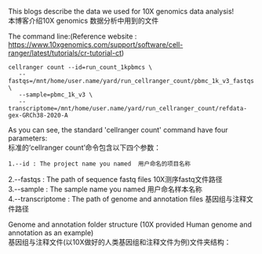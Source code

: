 This blogs describe the data we used for 10X genomics data analysis!  
本博客介绍10X genomics 数据分析中用到的文件  

The command line:(Reference website : https://www.10xgenomics.com/support/software/cell-ranger/latest/tutorials/cr-tutorial-ct)  
~~~
cellranger count --id=run_count_1kpbmcs \
   --fastqs=/mnt/home/user.name/yard/run_cellranger_count/pbmc_1k_v3_fastqs \
   --sample=pbmc_1k_v3 \
   --transcriptome=/mnt/home/user.name/yard/run_cellranger_count/refdata-gex-GRCh38-2020-A
~~~
As you can see, the standard 'cellranger count' command have four parameters:  
标准的‘cellranger count’命令包含以下四个参数：  

    1.--id : The project name you named  用户命名的项目名称  
  2.--fastqs : The path of sequence fastq files  10X测序fastq文件路径    
  3.--sample : The sample name you named  用户命名样本名称  
  4.--transcriptome : The path of genome and annotation files  基因组与注释文件路径  

Genome and annotation folder structure (10X provided Human genome and annotation as an example)  
基因组与注释文件(以10X做好的人类基因组和注释文件为例)文件夹结构：  

